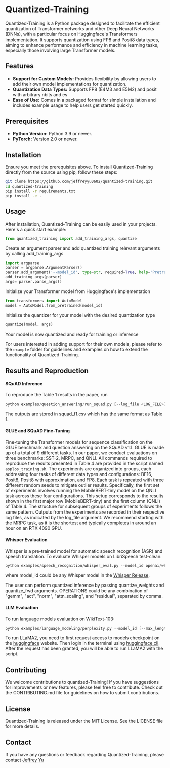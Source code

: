 # Quantized-Training

Quantized-Training is a Python package designed to facilitate the efficient quantization of Transformer networks and other Deep Neural Networks (DNNs), with a particular focus on Huggingface's Transformers implementation. It supports quantization using FP8 and Posit8 data types, aiming to enhance performance and efficiency in machine learning tasks, especially those involving large Transformer models.

## Features

- **Support for Custom Models:** Provides flexibility by allowing users to add their own model implementations for quantization.
- **Quantization Data Types:** Supports FP8 (E4M3 and E5M2) and posit with arbitrary nbits and es
- **Ease of Use:** Comes in a packaged format for simple installation and includes example usage to help users get started quickly.

## Prerequisites

- **Python Version:** Python 3.9 or newer.
- **PyTorch:** Version 2.0 or newer.

## Installation

Ensure you meet the prerequisites above. To install Quantized-Training directly from the source using pip, follow these steps:

```bash
git clone https://github.com/jeffreyyu0602/quantized-training.git
cd quantized-training
pip install -r requirements.txt
pip install -e .
```

## Usage

After installation, Quantized-Training can be easily used in your projects. Here's a quick start example:

```python
from quantized_training import add_training_args, quantize
```

Create an argument parser and add quantized training relevant arguments by calling add_training_args
```python
import argparse
parser = argparse.ArgumentParser()
parser.add_argument('--model_id', type=str, required=True, help='Pretrained model identifier')
add_training_args(parser)
args= parser.parse_args()

```

Initialize your Transformer model from Huggingface's implementation
```python
from transformers import AutoModel
model = AutoModel.from_pretrained(model_id)
```

Initialize the quantizer for your model with the desired quantization type
```python
quantize(model, args)
```

Your model is now quantized and ready for training or inference

For users interested in adding support for their own models, please refer to the `example` folder for guidelines and examples on how to extend the functionality of Quantized-Training.

## Results and Reproduction

#### SQuAD Inference

To reproduce the Table 1 results in the paper, run
```python
python examples/question_answering/run_squad.py [--log_file <LOG_FILE>] [--out_file <OUTPUT>]
```
The outputs are stored in squad_f1.csv which has the same format as Table 1.

#### GLUE and SQuAD Fine-Tuning

Fine-tuning the Transformer models for sequence classification on the GLUE benchmark and question answering on the SQuAD v1.1. GLUE is made up of a total of 9 different tasks. In our paper, we conduct evaluations on three benchmarks: SST-2, MRPC, and QNLI. All commands required to reproduce the results presented in Table 4 are provided in the script named `asplos_training.sh`. The experiments are organized into groups, each addressing four tasks of different data types and configurations: BF16, Posit8, Posit8 with approximation, and FP8. Each task is repeated with three different random seeds to mitigate outlier results. Specifically, the first set of experiments involves running the MobileBERT-tiny model on the QNLI task across these four configurations. This setup corresponds to the results shown in the first major row (MobileBERT-tiny) and the first column (QNLI) of Table 4. The structure for subsequent groups of experiments follows the same pattern. Outputs from the experiments are recorded in their respective log files, as indicated by the log_file argument. We recommend starting with the MRPC task, as it is the shortest and typically completes in around an hour on an RTX 4090 GPU.

#### Whisper Evaluation

Whisper is a pre-trained model for automatic speech recognition (ASR) and speech translation. To evaluate Whisper models on LibriSpeech test-clean:
```python
python examples/speech_recognition/whisper_eval.py --model_id openai/whisper-tiny [--quantize_weights] [--quantize_fwd <OPERATIONS>]
```
where model_id could be any Whisper model in the [Whisper Release](https://huggingface.co/collections/openai/whisper-release-6501bba2cf999715fd953013).

The user can perform quantized inference by passing quantize_weights and quantize_fwd arguments. OPERATIONS could be any combination of "gemm", "act", "norm", "attn_scaling", and "residual", separated by comma.

#### LLM Evaluation

To run language models evaluation on WikiText-103:
```python
python examples/language_modeling/perplexity.py --model_id [--max_length <LENGTH>] [--stride <STRIDE>]
```

To run LLaMA2, you need to first request access to models checkpoint on the [huggingface](https://huggingface.co/meta-llama/Llama-2-7b-hf) website. Then login in the terminal using [huggingface cli](https://huggingface.co/docs/huggingface_hub/en/guides/cli). After the request has been granted, you will be able to run LLaMA2 with the script.

## Contributing

We welcome contributions to quantized-Training! If you have suggestions for improvements or new features, please feel free to contribute. Check out the CONTRIBUTING.md file for guidelines on how to submit contributions.

## License

Quantized-Training is released under the MIT License. See the LICENSE file for more details.

## Contact

If you have any questions or feedback regarding Quantized-Training, please contact [Jeffrey Yu](jeffreyy@stanford.edu)